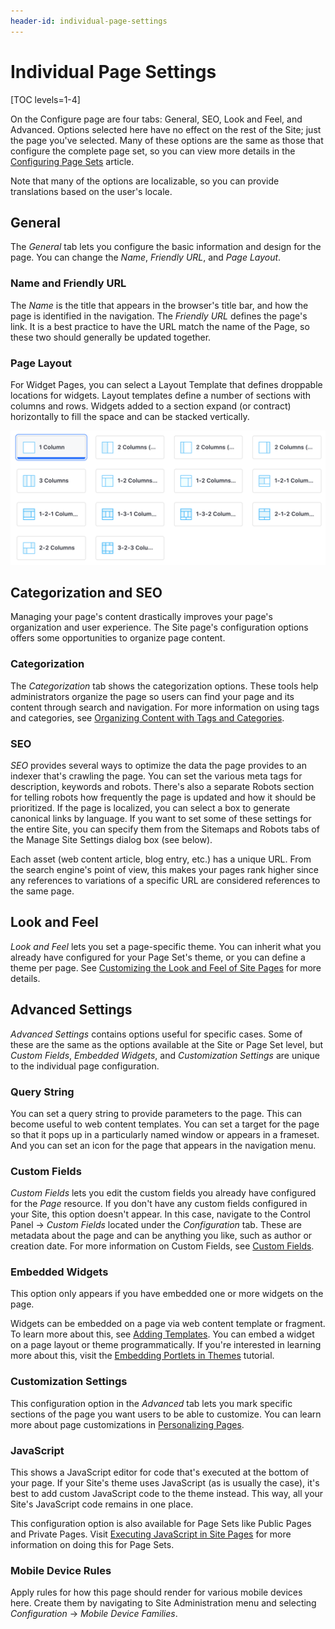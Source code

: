 ```yaml
---
header-id: individual-page-settings
---
```


# Individual Page Settings

[TOC levels=1-4]

On the Configure page are four tabs: General, SEO, Look and Feel, and 
Advanced. Options selected here have no effect on the rest of the 
Site; just the page you've selected. Many of these options are the same as
those that configure the complete page set, so you can view more details in the 
[Configuring Page Sets](/docs/7-2/user/-/knowledge_base/u/configuring-page-sets) 
article.

Note that many of the options are localizable, so you can provide translations
based on the user's locale.

## General

The *General* tab lets you configure the basic information and design for the 
page. You can change the *Name*, *Friendly URL*, and *Page Layout*. 

### Name and Friendly URL

The *Name* is the title that appears in the browser's title bar, and how the 
page is identified in the navigation. The *Friendly URL* defines the page's
link. It is a best practice to have the URL match the name of the Page, so
these two should generally be updated together.

### Page Layout

For Widget Pages, you can select a Layout Template that defines droppable
locations for widgets. Layout templates define a number of sections with
columns and rows. Widgets added to a section expand (or contract) 
horizontally to fill the space and can be stacked vertically. 

![Figure 1: Setting a layout template for your page.](../../../../../images/page-select-layout.png)

## Categorization and SEO

Managing your page's content drastically improves your page's organization and
user experience. The Site page's configuration options offers some opportunities
to organize page content.

### Categorization

The *Categorization* tab shows the categorization options. These tools help
administrators organize the page so users can find your page and its
content through search and navigation. For more information on using tags and
categories, see 
[Organizing Content with Tags and Categories](/docs/7-1/user/-/knowledge_base/u/organizing-content-with-tags-and-categories).

### SEO

*SEO* provides several ways to optimize the data the page provides to an indexer
that's crawling the page. You can set the various meta tags for description,
keywords and robots. There's also a separate Robots section for telling robots
how frequently the page is updated and how it should be prioritized. If the page
is localized, you can select a box to generate canonical links by language. If
you want to set some of these settings for the entire Site, you can specify them
from the Sitemaps and Robots tabs of the Manage Site Settings dialog box (see
below).

Each asset (web content article, blog entry, etc.) has a unique URL. From the
search engine's point of view, this makes your pages rank higher since any
references to variations of a specific URL are considered references to the same
page.

## Look and Feel

*Look and Feel* lets you set a page-specific theme. You can inherit what you
already have configured for your Page Set's theme, or you can define a theme per
page. See 
[Customizing the Look and Feel of Site Pages](/docs/7-2/user/-/knowledge_base/u/page-set-look-and-feel)
for more details.

## Advanced Settings

*Advanced Settings* contains options useful for specific cases. Some of these
are the same as the options available at the Site or Page Set level, but *Custom
Fields*, *Embedded Widgets*, and *Customization Settings* are unique to the
individual page configuration.

### Query String

You can set a query string to provide parameters to the page. This can become
useful to web content templates. You can set a target for the page so that it
pops up in a particularly named window or appears in a frameset. And you
can set an icon for the page that appears in the navigation menu.

### Custom Fields

*Custom Fields* lets you edit the custom fields you already have configured for
the *Page* resource. If you don't have any custom fields configured in your
Site, this option doesn't appear. In this case, navigate to the Control
Panel &rarr; *Custom Fields* located under the *Configuration* tab. These are
metadata about the page and can be anything you like, such as author or creation
date. For more information on Custom Fields, see 
[Custom Fields](/docs/7-1/user/-/knowledge_base/u/setting-up).

### Embedded Widgets

This option only appears if you have embedded one or more widgets on
the page. 

Widgets can be embedded on a page via web content template or fragment. To
learn more about this, see 
[Adding Templates](/docs/7-2/user/-/knowledge_base/u/adding-templates).
You can embed a widget on a page layout or theme programmatically. If you're
interested in learning more about this, visit the
[Embedding Portlets in Themes](develop/tutorials/-/knowledge_base/7-2/embedding-portlets-in-themes)
tutorial.

### Customization Settings

This configuration option in the *Advanced* tab lets you mark specific
sections of the page you want users to be able to customize. You can learn more
about page customizations in 
[Personalizing Pages](/docs/7-2/user/-/knowledge_base/u/personalizing-pages).

### JavaScript

This shows a JavaScript editor for code that's executed at the bottom of your
page. If your Site's theme uses JavaScript (as is usually the case), it's best
to add custom JavaScript code to the theme instead. This way, all your Site's
JavaScript code remains in one place.

This configuration option is also available for Page Sets like Public Pages and
Private Pages. Visit 
[Executing JavaScript in Site Pages](/docs/7-2/user/-/knowledge_base/u/creating-and-managing-pages#executing-javascript-in-site-pages)
for more information on doing this for Page Sets.

### Mobile Device Rules

Apply rules for how this page should render for various mobile devices here.
Create them by navigating to Site Administration menu and selecting
*Configuration* &rarr; *Mobile Device Families*.

